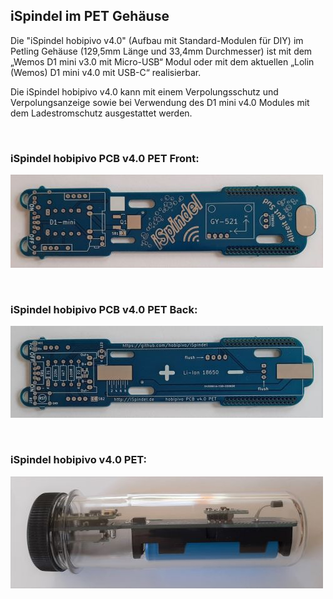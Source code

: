 ## iSpindel im PET Gehäuse

Die "iSpindel hobipivo v4.0" (Aufbau mit Standard-Modulen für DIY) im Petling Gehäuse (129,5mm Länge und 33,4mm Durchmesser) ist mit dem „Wemos D1 mini v3.0 mit Micro-USB“ Modul oder mit dem aktuellen „Lolin (Wemos) D1 mini v4.0 mit USB-C“ realisierbar.

Die iSpindel hobipivo v4.0 kann mit einem Verpolungsschutz und Verpolungsanzeige sowie bei Verwendung des D1 mini v4.0 Modules mit dem Ladestromschutz ausgestattet werden.

&nbsp;

### iSpindel hobipivo PCB v4.0 PET Front:

![Text](https://github.com/hobipivo/iSpindel/blob/main/-img/iSpindel_PCB-v4.0-PET_Front-500.jpg "Bild")

&nbsp;

### iSpindel hobipivo PCB v4.0 PET Back:

![Text](https://github.com/hobipivo/iSpindel/blob/main/-img/iSpindel_PCB-v4.0-PET_Back-500.jpg "Bild")

&nbsp;

### iSpindel hobipivo v4.0 PET:

![Text](https://github.com/hobipivo/iSpindel/blob/main/-img/iSpindel_hobipivo-v4.0-PET-500.jpg "Bild")



